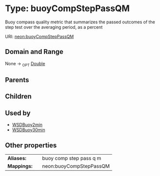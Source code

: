 
# Type: buoyCompStepPassQM


Buoy compass quality metric that summarizes the passed outcomes of the step test over the averaging period, as a percent

URI: [neon:buoyCompStepPassQM](https://data.neonscience.org/buoyCompStepPassQM)


## Domain and Range

None ->  <sub>OPT</sub> [Double](types/Double.md)

## Parents


## Children


## Used by

 * [WSDBuoy2min](WSDBuoy2min.md)
 * [WSDBuoy30min](WSDBuoy30min.md)

## Other properties

|  |  |  |
| --- | --- | --- |
| **Aliases:** | | buoy comp step pass q m |
| **Mappings:** | | neon:buoyCompStepPassQM |

